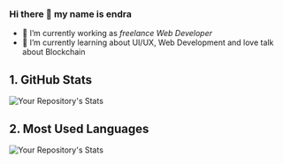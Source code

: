 ### Hi there 👋 my name is endra


- 🔭 I’m currently working as *freelance Web Developer*
- 🌱 I’m currently learning about UI/UX, Web Development and love talk about Blockchain


## 1. GitHub Stats
![Your Repository's Stats](https://github-readme-stats.vercel.app/api?username=setiaendra18&theme=merko&show_icons=true)
## 2. Most Used Languages
![Your Repository's Stats](https://github-readme-stats.vercel.app/api/top-langs/?username=setiaendra18&theme=merko&show_icons=true)


